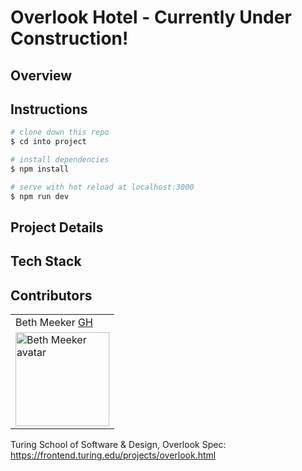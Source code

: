 # Overlook Hotel - Currently Under Construction!

## Overview

## Instructions

```bash
# clone down this repo
$ cd into project

# install dependencies
$ npm install

# serve with hot reload at localhost:3000
$ npm run dev
```

## Project Details

## Tech Stack

## Contributors
<table>
  <tr>
   <td> Beth Meeker <a href="https://github.com/meekb">GH</td>
  </tr>
  </tr>
    <td><img src="https://avatars.githubusercontent.com/u/76264735?v=4" alt="Beth Meeker avatar"
    width="150" height="auto" /></td>
  </tr>
</table>

Turing School of Software & Design, Overlook Spec: https://frontend.turing.edu/projects/overlook.html
